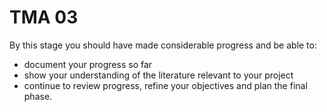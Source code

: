 # TMA 03

By this stage you should have made considerable progress and be able to:

* document your progress so far
* show your understanding of the literature relevant to your project
* continue to review progress, refine your objectives and plan the final phase.